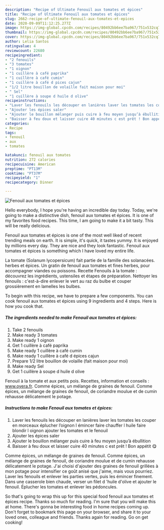 ```yaml
---
description: "Recipe of Ultimate Fenouil aux tomates et épices"
title: "Recipe of Ultimate Fenouil aux tomates et épices"
slug: 2662-recipe-of-ultimate-fenouil-aux-tomates-et-epices
date: 2020-09-09T11:12:25.277Z
image: https://img-global.cpcdn.com/recipes/80492bb6ee7ba967/751x532cq70/fenouil-aux-tomates-et-epices-photo-principale-de-la-recette.jpg
thumbnail: https://img-global.cpcdn.com/recipes/80492bb6ee7ba967/751x532cq70/fenouil-aux-tomates-et-epices-photo-principale-de-la-recette.jpg
cover: https://img-global.cpcdn.com/recipes/80492bb6ee7ba967/751x532cq70/fenouil-aux-tomates-et-epices-photo-principale-de-la-recette.jpg
author: Lelia Santos
ratingvalue: 4
reviewcount: 22680
recipeingredient:
- "2 fenouils"
- "3 tomates"
- "1 oignon"
- "1 cuillère à café paprika"
- "1 cuillère à café cumin"
- "1 cuillère à café d pices cajun"
- "1/2 litre bouillon de volaille fait maison pour moi"
- " Sel"
- "1 cuillère à soupe d huile d olive"
recipeinstructions:
- "Laver les fenouils les découper en lanières laver les tomates les couper en morceaux éplucher l’oignon l émincer faire chauffer l huile faire blondir l oignon ajouter les tomates et le fenouil"
- "Ajouter les épices saler"
- "Ajouter le bouillon mélanger puis cuire à feu moyen jusqu’à ébullition"
- "Baisser à feu doux et laisser cuire 40 minutes c est prêt ! Bon appétit 😋"
categories:
- Recipe
tags:
- fenouil
- aux
- tomates

katakunci: fenouil aux tomates 
nutrition: 272 calories
recipecuisine: American
preptime: "PT13M"
cooktime: "PT37M"
recipeyield: "1"
recipecategory: Dinner

---
```



![Fenouil aux tomates et épices](https://img-global.cpcdn.com/recipes/80492bb6ee7ba967/751x532cq70/fenouil-aux-tomates-et-epices-photo-principale-de-la-recette.jpg)

Hello everybody, I hope you're having an incredible day today. Today, we're going to make a distinctive dish, fenouil aux tomates et épices. It is one of my favorites food recipes. This time, I am going to make it a bit tasty. This will be really delicious.

Fenouil aux tomates et épices is one of the most well liked of recent trending meals on earth. It is simple, it's quick, it tastes yummy. It is enjoyed by millions every day. They are nice and they look fantastic. Fenouil aux tomates et épices is something which I have loved my entire life.

La tomate (Solanum lycopersicum) fait partie de la famille des solanacées. herbes et épices. Un gratin de fenouil aux tomates et fines herbes, pour accompagner viandes ou poissons. Recette Fenouils à la tomate : découvrez les ingrédients, ustensiles et étapes de préparation. Nettoyer les fenouils : c&#39;est-à-dire enlever le vert au raz du bulbe et couper grossièrement en lamelles les bulbes.


To begin with this recipe, we have to prepare a few components. You can cook fenouil aux tomates et épices using 9 ingredients and 4 steps. Here is how you cook that.

<!--inarticleads1-->

##### The ingredients needed to make Fenouil aux tomates et épices:

1. Take 2 fenouils
1. Make ready 3 tomates
1. Make ready 1 oignon
1. Get 1 cuillère à café paprika
1. Make ready 1 cuillère à café cumin
1. Make ready 1 cuillère à café d épices cajun
1. Prepare 1/2 litre bouillon de volaille (fait maison pour moi)
1. Make ready  Sel
1. Get 1 cuillère à soupe d huile d olive


Fenouil à la tomate et aux petits pois. Recettes, information et conseils : www.oyera.fr. Comme épices, un mélange de graines de fenouil. Comme épices, un mélange de graines de fenouil, de coriandre moulue et de cumin rehausse délicatement le potage. 

<!--inarticleads2-->

##### Instructions to make Fenouil aux tomates et épices:

1. Laver les fenouils les découper en lanières laver les tomates les couper en morceaux éplucher l’oignon l émincer faire chauffer l huile faire blondir l oignon ajouter les tomates et le fenouil
1. Ajouter les épices saler
1. Ajouter le bouillon mélanger puis cuire à feu moyen jusqu’à ébullition
1. Baisser à feu doux et laisser cuire 40 minutes c est prêt ! Bon appétit 😋


Comme épices, un mélange de graines de fenouil. Comme épices, un mélange de graines de fenouil, de coriandre moulue et de cumin rehausse délicatement le potage. J&#39;ai choisi d&#39;ajouter des graines de fenouil grillées à mon potage pour intensifier ce goût anisé que j&#39;aime, mais vous pourriez. Laver les fenouils et enlever les parties vertes, puis les émincer finement. Dans une casserole bien chaude, verser un filet d &#39;huile d&#39;olive et ajouter le fenouil. Éplucher les tomates et enlever les pédoncules. 

So that's going to wrap this up for this special food fenouil aux tomates et épices recipe. Thanks so much for reading. I'm sure that you will make this at home. There's gonna be interesting food in home recipes coming up. Don't forget to bookmark this page on your browser, and share it to your loved ones, colleague and friends. Thanks again for reading. Go on get cooking!
